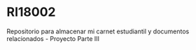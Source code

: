 # RI18002
Repositorio para almacenar mi carnet estudiantil y documentos relacionados - Proyecto Parte III
